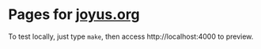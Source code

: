 # Pages for [joyus.org](https://joyus.org)

To test locally, just type `make`, then access http://localhost:4000 to preview.
